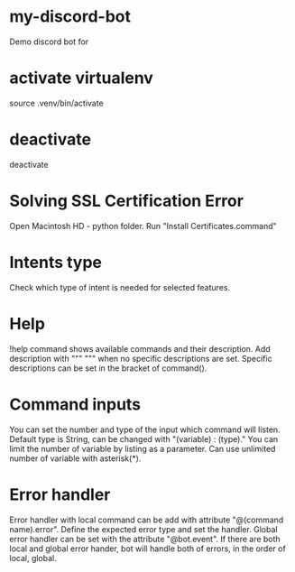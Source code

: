 # my-discord-bot
Demo discord bot for 

# activate virtualenv
source .venv/bin/activate
# deactivate
deactivate

# Solving SSL Certification Error
Open Macintosh HD - python folder.
Run "Install Certificates.command"

# Intents type
Check which type of intent is needed for selected features.

# Help
!help command shows available commands and their description.
Add description with """ """ when no specific descriptions are set.
Specific descriptions can be set in the bracket of command().

# Command inputs
You can set the number and type of the input which command will listen.
Default type is String, can be changed with "(variable) : (type)."
You can limit the number of variable by listing as a parameter.
Can use unlimited number of variable with asterisk(*).

# Error handler
Error handler with local command can be add with attribute "@(command name).error".
Define the expected error type and set the handler.
Global error handler can be set with the attribute "@bot.event".
If there are both local and global error hander, bot will handle both of errors, in the order of local, global.